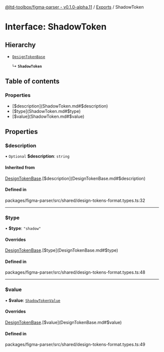 [@ltd-toolbox/figma-parser - v0.1.0-alpha.11](../README.md) / [Exports](../modules.md) / ShadowToken

# Interface: ShadowToken

## Hierarchy

- [`DesignTokenBase`](DesignTokenBase.md)

  ↳ **`ShadowToken`**

## Table of contents

### Properties

- [$description](ShadowToken.md#$description)
- [$type](ShadowToken.md#$type)
- [$value](ShadowToken.md#$value)

## Properties

### $description

• `Optional` **$description**: `string`

#### Inherited from

[DesignTokenBase](DesignTokenBase.md).[$description](DesignTokenBase.md#$description)

#### Defined in

packages/figma-parser/src/shared/design-tokens-format.types.ts:32

___

### $type

• **$type**: ``"shadow"``

#### Overrides

[DesignTokenBase](DesignTokenBase.md).[$type](DesignTokenBase.md#$type)

#### Defined in

packages/figma-parser/src/shared/design-tokens-format.types.ts:48

___

### $value

• **$value**: [`ShadowTokenValue`](../modules.md#shadowtokenvalue)

#### Overrides

[DesignTokenBase](DesignTokenBase.md).[$value](DesignTokenBase.md#$value)

#### Defined in

packages/figma-parser/src/shared/design-tokens-format.types.ts:49
